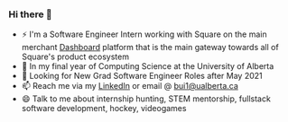 ### Hi there 👋

- ⚡ I'm a Software Engineer Intern working with Square on the main merchant [Dashboard](https://squareup.com/ca/en/point-of-sale/features/dashboard) platform that is the main gateway towards all of Square's product ecosystem
- 🔭 In my final year of Computing Science at the University of Alberta
- 🌱 Looking for New Grad Software Engineer Roles after May 2021
- 📫 Reach me via my [LinkedIn](linkedin.com/in/monicab8) or email @ bui1@ualberta.ca
- 😄 Talk to me about internship hunting, STEM mentorship, fullstack software development, hockey, videogames

<!--
**bui1/bui1** is a ✨ _special_ ✨ repository because its `README.md` (this file) appears on your GitHub profile.

Here are some ideas to get you started:

- 🔭 I’m currently working on ...
- 🌱 I’m currently learning ...
- 👯 I’m looking to collaborate on ...
- 🤔 I’m looking for help with ...
- 💬 Ask me about ...
- 📫 How to reach me: ...
- 😄 Pronouns: ...
- ⚡ Fun fact: ...
-->

